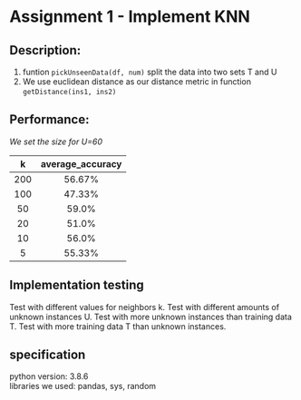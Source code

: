 # Assignment 1 - Implement KNN

## Description:

1. funtion `pickUnseenData(df, num)` split the data into two sets T and U
2. We use euclidean distance as our distance metric in function `getDistance(ins1, ins2)`

## Performance:

_We set the size for U=60_

|  k  | average_accuracy |
| :-: | :--------------: |
| 200 |      56.67%      |
| 100 |      47.33%      |
| 50  |      59.0%       |
| 20  |      51.0%       |
| 10  |      56.0%       |
|  5  |      55.33%      |

## Implementation testing

Test with different values for neighbors k.
Test with different amounts of unknown instances U.
Test with more unknown instances than training data T.
Test with more training data T than unknown instances.

## specification

python version: 3.8.6 <br>
libraries we used: pandas, sys, random

